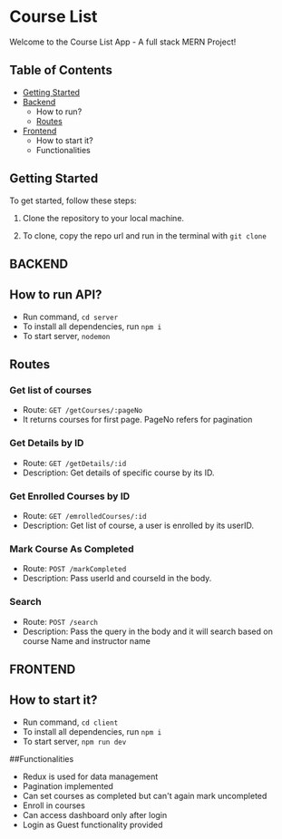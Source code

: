 # Course List

Welcome to the Course List App - A full stack MERN Project!

## Table of Contents

- [Getting Started](#getting-started)
- [Backend](#backend)
   - How to run?
   - [Routes](#routes)
- [Frontend](#frontend)
   - How to start it?
   - Functionalities  


## Getting Started

To get started, follow these steps:

1. Clone the repository to your local machine.

2. To clone, copy the repo url and run in the terminal with `git clone`


## BACKEND

## How to run API?

- Run command, `cd server`
- To install all dependencies, run `npm i`
- To start server, `nodemon`

## Routes

### Get list of courses

- Route: `GET /getCourses/:pageNo`
- It returns courses for first page. PageNo refers for pagination

### Get Details by ID

- Route: `GET /getDetails/:id`
- Description: Get details of specific course by its ID.

### Get Enrolled Courses by ID

- Route: `GET /emrolledCourses/:id`
- Description: Get list of course, a user is enrolled by its userID.


### Mark Course As Completed

- Route: `POST /markCompleted`
- Description: Pass userId and courseId in the body.

### Search

- Route: `POST /search`
- Description: Pass the query in the body and it will search based on course Name and instructor name

## FRONTEND

## How to start it?

- Run command, `cd client`
- To install all dependencies, run `npm i`
- To start server, `npm run dev`

##Functionalities

 - Redux is used for data management
 - Pagination implemented
 - Can set courses as completed but can't again mark uncompleted
 - Enroll in courses
 - Can access dashboard only after login
 - Login as Guest functionality provided

